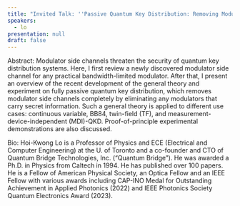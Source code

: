 ```yaml
---
title: "Invited Talk: ''Passive Quantum Key Distribution: Removing Modulator Side-Channel''"
speakers:
  - lo
presentation: null
draft: false
---
```

Abstract: Modulator side channels threaten the security of quantum key distribution systems. Here, I first review a newly discovered modulator side channel for any practical bandwidth-limited modulator. After that, I present an overview of the recent development of the general theory and experiment on fully passive quantum key distribution, which removes modulator side channels completely by eliminating any modulators that carry secret information. Such a general theory is applied to different use cases: continuous variable, BB84, twin-field (TF), and measurement-device-independent (MDI)-QKD. Proof-of-principle experimental demonstrations are also discussed.

Bio: Hoi-Kwong Lo is a Professor of Physics and ECE (Electrical and Computer Engineering) at the U. of Toronto and a co-founder and CTO of Quantum Bridge Technologies, Inc. (“Quantum Bridge”). He was awarded a Ph.D. in Physics from Caltech in 1994. He has published over 100 papers. He is a Fellow of American Physical Society, an Optica Fellow and an IEEE Fellow with various awards including CAP-INO Medal for Outstanding Achievement in Applied Photonics (2022) and IEEE Photonics Society Quantum Electronics Award (2023).



<!-- fields to use above: -->
<!-- videoId: "Vfl9pPh6ipI" -->
<!-- presentation: "/slides/invited-MargaridaPereira.pdf" -->
